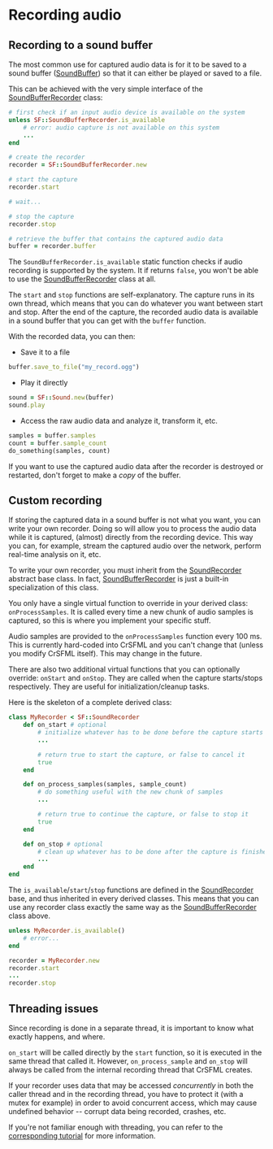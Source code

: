 # Recording audio

## Recording to a sound buffer

The most common use for captured audio data is for it to be saved to a sound buffer ([SoundBuffer]({{book.api}}/SoundBuffer.html)) so that it can either be played or saved to a file.

This can be achieved with the very simple interface of the [SoundBufferRecorder]({{book.api}}/SoundBufferRecorder.html) class:

```ruby
# first check if an input audio device is available on the system
unless SF::SoundBufferRecorder.is_available
    # error: audio capture is not available on this system
    ...
end

# create the recorder
recorder = SF::SoundBufferRecorder.new

# start the capture
recorder.start

# wait...

# stop the capture
recorder.stop

# retrieve the buffer that contains the captured audio data
buffer = recorder.buffer
```

The `SoundBufferRecorder.is_available` static function checks if audio recording is supported by the system. It if returns `false`, you won't be able to use the [SoundBufferRecorder]({{book.api}}/SoundBufferRecorder.html) class at all.

The `start` and `stop` functions are self-explanatory. The capture runs in its own thread, which means that you can do whatever you want between start and stop. After the end of the capture, the recorded audio data is available in a sound buffer that you can get with the `buffer` function.

With the recorded data, you can then:

  * Save it to a file

```ruby
buffer.save_to_file("my_record.ogg")
```

  * Play it directly

```ruby
sound = SF::Sound.new(buffer)
sound.play
```

  * Access the raw audio data and analyze it, transform it, etc.

```ruby
samples = buffer.samples
count = buffer.sample_count
do_something(samples, count)
```

If you want to use the captured audio data after the recorder is destroyed or restarted, don't forget to make a *copy* of the buffer.

## Custom recording

If storing the captured data in a sound buffer is not what you want, you can write your own recorder. Doing so will allow you to process the audio data while it is captured, (almost) directly from the recording device. This way you can, for example, stream the captured audio over the network, perform real-time analysis on it, etc.

To write your own recorder, you must inherit from the [SoundRecorder]({{book.api}}/SoundRecorder.html) abstract base class. In fact, [SoundBufferRecorder]({{book.api}}/SoundBufferRecorder.html) is just a built-in specialization of this class.

You only have a single virtual function to override in your derived class: `onProcessSamples`. It is called every time a new chunk of audio samples is captured, so this is where you implement your specific stuff.

Audio samples are provided to the `onProcessSamples` function every 100 ms. This is currently hard-coded into CrSFML and you can't change that (unless you modify CrSFML itself). This may change in the future.

There are also two additional virtual functions that you can optionally override: `onStart` and `onStop`. They are called when the capture starts/stops respectively. They are useful for initialization/cleanup tasks.

Here is the skeleton of a complete derived class:

```ruby
class MyRecorder < SF::SoundRecorder
    def on_start # optional
        # initialize whatever has to be done before the capture starts
        ...

        # return true to start the capture, or false to cancel it
        true
    end

    def on_process_samples(samples, sample_count)
        # do something useful with the new chunk of samples
        ...

        # return true to continue the capture, or false to stop it
        true
    end

    def on_stop # optional
        # clean up whatever has to be done after the capture is finished
        ...
    end
end
```

The `is_available`/`start`/`stop` functions are defined in the [SoundRecorder]({{book.api}}/SoundRecorder.html) base, and thus inherited in every derived classes. This means that you can use any recorder class exactly the same way as the [SoundBufferRecorder]({{book.api}}/SoundBufferRecorder.html) class above.

```ruby
unless MyRecorder.is_available()
    # error...
end

recorder = MyRecorder.new
recorder.start
...
recorder.stop
```

## Threading issues

Since recording is done in a separate thread, it is important to know what exactly happens, and where.

`on_start` will be called directly by the `start` function, so it is executed in the same thread that called it. However, `on_process_sample` and `on_stop` will always be called from the internal recording thread that CrSFML creates.

If your recorder uses data that may be accessed *concurrently* in both the caller thread and in the recording thread, you have to protect it (with a mutex for example) in order to avoid concurrent access, which may cause undefined behavior -- corrupt data being recorded, crashes, etc.

If you're not familiar enough with threading, you can refer to the [corresponding tutorial](system-thread.md "Threading tutorial") for more information.
